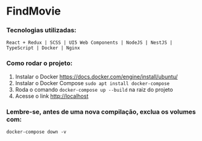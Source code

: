 # FindMovie

### Tecnologias utilizadas:
```
React + Redux | SCSS | UI5 Web Components | NodeJS | NestJS | TypeScript | Docker | Nginx
```
### Como rodar o projeto:

1. Instalar o Docker <https://docs.docker.com/engine/install/ubuntu/>
2. Instalar o Docker Compose `sudo apt install docker-compose`
3. Roda o comando `docker-compose up --build` na raiz do projeto
4. Acesse o link <http://localhost>

### Lembre-se, antes de uma nova compilação, exclua os volumes com:

`docker-compose down -v`
